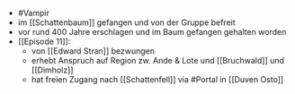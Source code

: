- #Vampir
- im [[Schattenbaum]] gefangen und von der Gruppe befreit
- vor rund 400 Jahre erschlagen und im Baum gefangen gehalten worden
- [[Episode 11]]: 
	- von [[Edward Stran]] bezwungen
	- erhebt Anspruch auf Region zw. Ande & Lote und [[Bruchwald]] und [[Dimholz]]
	- hat freien Zugang nach [[Schattenfell]] via #Portal in [[Duven Osto]]